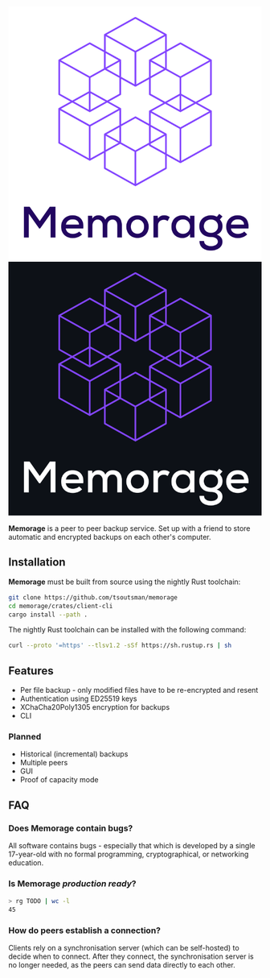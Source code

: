 <p align="center">
  <img alt="Memorage logo" src="./static/logo-light.svg#gh-light-mode-only" />
  <img alt="Memorage logo" src="./static/logo-dark.svg#gh-dark-mode-only" />
</p>

**Memorage** is a peer to peer backup service. Set up with a friend to store
automatic and encrypted backups on each other's computer.

## Installation

**Memorage** must be built from source using the nightly Rust toolchain:
```bash
git clone https://github.com/tsoutsman/memorage
cd memorage/crates/client-cli
cargo install --path .
````

The nightly Rust toolchain can be installed with the following command:

```bash
curl --proto '=https' --tlsv1.2 -sSf https://sh.rustup.rs | sh
```

## Features

- Per file backup - only modified files have to be re-encrypted and resent
- Authentication using ED25519 keys
- XChaCha20Poly1305 encryption for backups
- CLI

### Planned

- Historical (incremental) backups
- Multiple peers
- GUI
- Proof of capacity mode

## FAQ

### Does Memorage contain bugs?

All software contains bugs - especially that which is developed by a single
17-year-old with no formal programming, cryptographical, or networking
education.

### Is Memorage *production ready*?

```bash
> rg TODO | wc -l
45
```

### How do peers establish a connection?
Clients rely on a synchronisation server (which can be self-hosted) to decide
when to connect. After they connect, the synchronisation server is no longer 
needed, as the peers can send data directly to each other. <!-- TODO link page
about self hosting -->

<!-- ### How to Use -->
